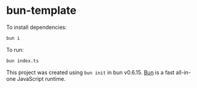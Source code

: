# bun-template

To install dependencies:

```bash
bun i
```

To run:

```bash
bun index.ts
```

This project was created using `bun init` in bun v0.6.15. [Bun](https://bun.sh) is a fast all-in-one JavaScript runtime.
